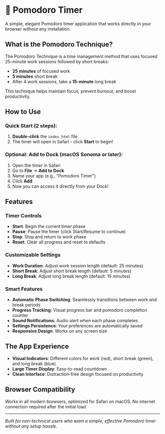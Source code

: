 # 🍅 Pomodoro Timer

A simple, elegant Pomodoro timer application that works directly in your browser without any installation.

## What is the Pomodoro Technique?

The Pomodoro Technique is a time management method that uses focused 25-minute work sessions followed by short breaks:
- **25 minutes** of focused work
- **5 minutes** short break
- After 4 work sessions, take a **15-minute** long break

This technique helps maintain focus, prevent burnout, and boost productivity.

## How to Use

### Quick Start (2 steps):
1. **Double-click** the `index.html` file
2. The timer will open in Safari - click **Start** to begin!

### Optional: Add to Dock (macOS Sonoma or later):
1. Open the timer in Safari
2. Go to **File** → **Add to Dock**
3. Name your app (e.g., "Pomodoro Timer") 
4. Click **Add**
5. Now you can access it directly from your Dock!

## Features

### Timer Controls
- **Start**: Begin the current timer phase
- **Pause**: Pause the timer (click Start/Resume to continue)
- **Stop**: Stop and return to work phase
- **Reset**: Clear all progress and reset to defaults

### Customizable Settings
- **Work Duration**: Adjust work session length (default: 25 minutes)
- **Short Break**: Adjust short break length (default: 5 minutes) 
- **Long Break**: Adjust long break length (default: 15 minutes)

### Smart Features
- **Automatic Phase Switching**: Seamlessly transitions between work and break periods
- **Progress Tracking**: Visual progress bar and pomodoro completion counter
- **Sound Notifications**: Audio alert when each phase completes
- **Settings Persistence**: Your preferences are automatically saved
- **Responsive Design**: Works on any screen size

## The App Experience

- **Visual Indicators**: Different colors for work (red), short break (green), and long break (blue)
- **Large Timer Display**: Easy-to-read countdown
- **Clean Interface**: Distraction-free design focused on productivity

## Browser Compatibility

Works in all modern browsers, optimized for Safari on macOS. No internet connection required after the initial load.

---

*Built for non-technical users who want a simple, effective Pomodoro timer without any setup hassle.*